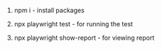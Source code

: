 1. npm i - install packages

2. npx playwright test - for running the test

3. npx playwright show-report - for viewing report
